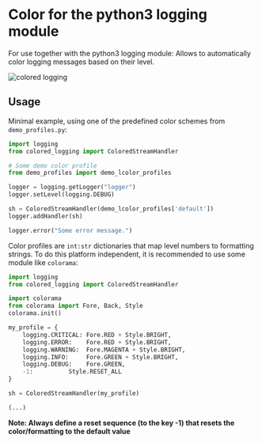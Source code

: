 # Color for the python3 logging module

For use together with the python3 logging module: Allows to automatically color logging messages based on their level.

![colored logging](scrot.png)

## Usage

Minimal example, using one of the predefined color schemes from ```demo_profiles.py```:

```python
import logging
from colored_logging import ColoredStreamHandler

# Some demo color profile
from demo_profiles import demo_lcolor_profiles

logger = logging.getLogger("logger")
logger.setLevel(logging.DEBUG)

sh = ColoredStreamHandler(demo_lcolor_profiles['default'])
logger.addHandler(sh)

logger.error("Some error message.")
```

Color profiles are ```int:str``` dictionaries that map level numbers to formatting strings. To do this platform independent, it is recommended to use some module like ```colorama```:

```python
import logging
from colored_logging import ColoredStreamHandler

import colorama
from colorama import Fore, Back, Style
colorama.init()

my_profile = {
    logging.CRITICAL: Fore.RED + Style.BRIGHT,
    logging.ERROR:    Fore.RED + Style.BRIGHT,
    logging.WARNING:  Fore.MAGENTA + Style.BRIGHT,
    logging.INFO:     Fore.GREEN + Style.BRIGHT,
    logging.DEBUG:    Fore.GREEN,
    -1:          Style.RESET_ALL
}

sh = ColoredStreamHandler(my_profile)

(...)
```

**Note: Always define a reset sequence (to the key -1) that resets the color/formatting to the default value**